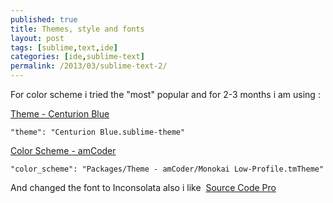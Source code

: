 ```yaml
---
published: true
title: Themes, style and fonts
layout: post
tags: [sublime,text,ide]
categories: [ide,sublime-text]
permalink: /2013/03/sublime-text-2/
---
```

For color scheme i tried the "most" popular and for 2-3 months i am using :

[Theme - Centurion Blue](https://sublime.wbond.net/packages/Theme%20-%20Centurion%20Blue)

```
"theme": "Centurion Blue.sublime-theme"
```

[Color Scheme - amCoder](https://sublime.wbond.net/packages/Theme%20-%20amCoder)

```
"color_scheme": "Packages/Theme - amCoder/Monokai Low-Profile.tmTheme"
```

And changed the font to Inconsolata also i like  [Source Code Pro](//www.fontsquirrel.com/fonts/source-code-pro)